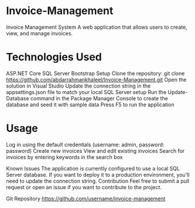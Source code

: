 # Invoice-Management
Invoice Management System
A web application that allows users to create, view, and manage invoices.

# Technologies Used
ASP.NET Core
SQL Server
Bootstrap
Setup
Clone the repository: git clone https://github.com/abdarrahmankhaleel/Invoice-Management.git
Open the solution in Visual Studio
Update the connection string in the appsettings.json file to match your local SQL Server setup
Run the Update-Database command in the Package Manager Console to create the database and seed it with sample data
Press F5 to run the application
# Usage
Log in using the default credentials (username: admin, password: password)
Create new invoices 
View and edit existing invoices 
Search for invoices by entering keywords in the search box

Known Issues
The application is currently configured to use a local SQL Server database. If you want to deploy it to a production environment, you'll need to update the connection string.
Contribution
Feel free to submit a pull request or open an issue if you want to contribute to the project.

Git Repository
https://github.com/username/invoice-management
